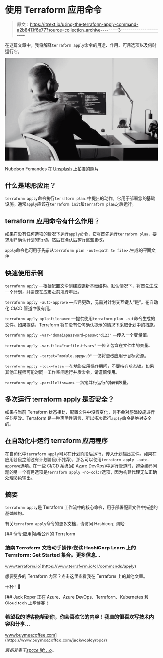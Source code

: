 # 使用 Terraform 应用命令

> 原文：<https://itnext.io/using-the-terraform-apply-command-a2b8413f6e77?source=collection_archive---------3----------------------->

在这篇文章中，我将解释`terraform apply`命令的用途、作用、可用选项以及何时运行它。

![](img/524513204f55aa4716022bd84b4c1948.png)

Nubelson Fernandes 在 [Unsplash](https://unsplash.com/s/photos/code?utm_source=unsplash&utm_medium=referral&utm_content=creditCopyText) 上拍摄的照片

## 什么是地形应用？

`terraform apply`命令执行`terraform plan.`中提出的动作，它用于部署您的基础设施。通常`apply`应该在`terraform init`和`terraform plan`之后运行。

## terraform 应用命令有什么作用？

如果在没有任何选项的情况下运行`apply`命令，它将首先运行`terraform plan`，要求用户确认计划的行动，然后在确认后执行这些更改。

`apply`命令也可用于先前从`terraform plan -out=<path to file>.`生成的平面文件

## 快速使用示例

`terraform apply` —根据配置文件创建或更新基础结构。默认情况下，将首先生成一个计划，并需要在应用之前进行审批。

`terraform apply -auto-approve` —应用更改，无需对计划交互键入“是”。在自动化 CI/CD 管道中很有用。

`terraform apply <planfilename>` —提供使用`terraform plan -out`命令生成的文件。如果提供，Terraform 将在没有任何确认提示的情况下采取计划中的措施。

`terraform apply -var="domainpassword=password123"` —传入一个变量值。

`terraform apply -var-file="varfile.tfvars"` —传入包含在文件中的变量。

`terraform apply -target=”module.appgw.0"` —仅将更改应用于目标资源。

`terraform apply -lock=false` —在地形应用操作期间，不要持有状态锁。如果其他工程师可能对同一工作空间运行并发命令，请谨慎使用。

`terraform apply -parallelism=<n>` —指定并行运行的操作数量。

## 多次运行 terraform apply 是否安全？

如果与当前 Terraform 状态相比，配置文件中没有变化，则不会对基础设施进行任何更改。Terraform 是一种声明性语言，所以多次运行`apply`命令是绝对安全的。

## 在自动化中运行 terraform 应用程序

在自动化中`terraform apply`可以在计划阶段后运行，传入计划输出文件。如果在应用阶段之前没有计划阶段(不推荐)，那么可以使用`terraform apply -auto-approve`选项。在一些 CI/CD 系统(如 Azure DevOps)中运行管道时，避免编码问题的另一个有用选项是`terraform apply -no-color`选项，因为构建代理无法正确处理彩色输出。

## 摘要

`terraform apply`是 Terraform 工作流中的核心命令，用于部署配置文件中描述的基础架构。

有关`terraform apply`命令的更多文档，请访问 Hashicorp 网站:

[](https://www.terraform.io/cli/commands/apply) [## 命令:应用|哈希公司的 Terraform

### 搜索 Terraform 文档动手操作:尝试 HashiCorp Learn 上的 Terraform: Get Started 集合。更多信息…

www.terraform.io](https://www.terraform.io/cli/commands/apply) 

想要更多的 Terraform 内容？点击这里查看我在 Terraform 上的其他文章。

干杯！🍻

[](https://www.buymeacoffee.com/jackwesleyroper) [## Jack Roper 正在 Azure、Azure DevOps、Terraform、Kubernetes 和 Cloud tech 上写博客！

### 希望我的博客能帮到你，你会喜欢它的内容！我真的很喜欢写技术内容和分享…

www.buymeacoffee.com](https://www.buymeacoffee.com/jackwesleyroper) 

*最初发表于*[*space lift . io*](https://spacelift.io/)*。*